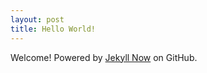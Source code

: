 ```yaml
---
layout: post
title: Hello World!
---
```


Welcome!
Powered by [Jekyll Now](https://github.com/barryclark/jekyll-now) on GitHub.
